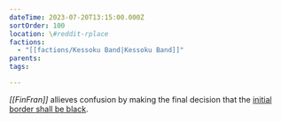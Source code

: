 ```yaml
---
dateTime: 2023-07-20T13:15:00.000Z
sortOrder: 100
location: \#reddit-rplace
factions:
  - "[[factions/Kessoku Band|Kessoku Band]]"
parents: 
tags: 

---
```

*[[FinFran]]* allieves confusion by making the final decision that the [initial border shall be black](discord://discord.com/channels/1093664259273130084/1131230952119615600/1131575126048124989).
